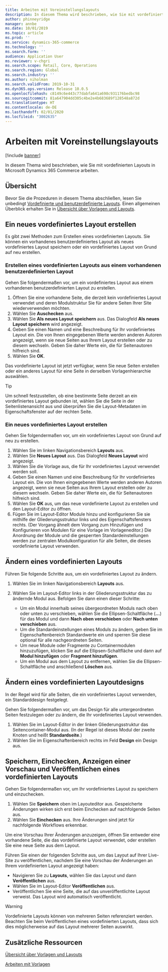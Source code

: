 ```yaml
---
title: Arbeiten mit Voreinstellungslayouts
description: In diesem Thema wird beschrieben, wie Sie mit vordefinierten Layouts in Microsoft Dynamics 365 Commerce arbeiten.
author: phinneyridge
manager: annbe
ms.date: 10/01/2019
ms.topic: article
ms.prod: ''
ms.service: dynamics-365-commerce
ms.technology: ''
ms.search.form: ''
audience: Application User
ms.reviewer: v-chgri
ms.search.scope: Retail, Core, Operations
ms.search.region: Global
ms.search.industry: ''
ms.author: niholman
ms.search.validFrom: 2019-10-31
ms.dyn365.ops.version: Release 10.0.5
ms.openlocfilehash: c8149c6e443c77dabfa641a698c931176bedbc98
ms.sourcegitcommit: 81a647904dd305c4be2e4b683689f128548a872d
ms.translationtype: HT
ms.contentlocale: de-DE
ms.lasthandoff: 02/01/2020
ms.locfileid: "3002635"
---
```

# <a name="work-with-preset-layouts"></a>Arbeiten mit Voreinstellungslayouts


[!include [banner](includes/banner.md)]

In diesem Thema wird beschrieben, wie Sie mit vordefinierten Layouts in Microsoft Dynamics 365 Commerce arbeiten.

## <a name="overview"></a>Übersicht

Bevor Sie die Prozeduren in diesem Thema abschließen, lesen Sie unbedingt [Vordefinierte und benutzerdefinierte Layouts](templates-layouts-overview.md#preset-and-custom-layouts). Einen allgemeinen Überblick erhalten Sie in [Übersicht über Vorlagen und Layouts](templates-layouts-overview.md).

## <a name="create-a-new-preset-layout"></a>Ein neues vordefiniertes Layout erstellen

Es gibt zwei Methoden zum Erstellen eines vordefinierten Layouts. Sie können ein vorhandenes benutzerdefiniertes Layout als neues vordefiniertes Layout speichern oder ein vordefiniertes Layout von Grund auf neu erstellen.

### <a name="create-a-preset-layout-from-an-existing-custom-layout"></a>Erstellen eines vordefinierten Layouts aus einem vorhandenen benutzerdefinierten Layout

Gehen Sie folgendermaßen vor, um ein vordefiniertes Layout aus einem vorhandenen benutzerdefinierten Layout zu erstellen.

1. Öffnen Sie eine vorhandene Seite, die derzeit kein vordefiniertes Layout verwendet und deren Modulstruktur Sie für andere Seiten Ihrer Site wiederverwenden möchten.
1. Wählen Sie **Auschecken** aus.
1. Wählen Sie **Als neues Layout speichern** aus. Das Dialogfeld **Als neues Layout speichern** wird angezeigt.
1. Geben Sie einen Namen und eine Beschreibung für Ihr vordefiniertes Layout ein. Die von Ihnen eingegebenen Werte werden anderen Autoren angezeigt, wenn sie neue Seiten aus Ihrem Layout erstellen oder zu diesem wechseln. Geben Sie daher Werte ein, die für Seitenautoren hilfreich sind.
1. Wählen Sie **OK**.

Das vordefinierte Layout ist jetzt verfügbar, wenn Sie neue Seiten erstellen oder ein anderes Layout für eine Seite in derselben Vorlagenhierarchie auswählen.

> [!TIP]
> Um schnell festzustellen, ob eine bestimmte Seite derzeit an ein vordefiniertes Layout gebunden ist, wählen Sie die Seite in der Seitenlistenansicht aus und überprüfen Sie die Layout-Metadaten im Eigenschaftsfenster auf der rechten Seite.

### <a name="create-a-new-preset-layout"></a>Ein neues vordefiniertes Layout erstellen

Gehen Sie folgendermaßen vor, um ein vordefiniertes Layout von Grund auf neu zu erstellen.

1. Wählen Sie im linken Navigationsbereich **Layouts** aus.
1. Wählen Sie **Neues Layout** aus. Das Dialogfeld **Neues Layout** wird angezeigt.
1. Wählen Sie die Vorlage aus, die für Ihr vordefiniertes Layout verwendet werden soll.
1. Geben Sie einen Namen und eine Beschreibung für Ihr vordefiniertes Layout ein. Die von Ihnen eingegebenen Werte werden anderen Autoren angezeigt, wenn sie neue Seiten aus Ihrem Layout erstellen oder zu diesem wechseln. Geben Sie daher Werte ein, die für Seitenautoren hilfreich sind.
1. Wählen Sie **OK** aus, um das neue vordefinierte Layout zu erstellen und den Layout-Editor zu öffnen.
1. Fügen Sie im Layout-Editor Module hinzu und konfigurieren Sie sie mithilfe der Gliederungsstruktur links und des Eigenschaftsfensters rechts. (Der Vorgang ähnelt dem Vorgang zum Hinzufügen und Konfigurieren von Modulen für eine Vorlage im Vorlageneditor.) Die Anordnung der Module und die gesperrten Standardeinstellungen werden zur zentralen Modulkonfiguration für alle Seiten, die dieses vordefinierte Layout verwenden.

## <a name="modify-a-preset-layout"></a>Ändern eines vordefinierten Layouts

Führen Sie folgende Schritte aus, um ein vordefiniertes Layout zu ändern.

1. Wählen Sie im linken Navigationsbereich **Layouts** aus.
1. Wählen Sie im Layout-Editor links in der Gliederungsstruktur das zu ändernde Modul aus. Befolgen Sie dann einen dieser Schritte:

    - Um ein Modul innerhalb seines übergeordneten Moduls nach oben oder unten zu verschieben, wählen Sie die Ellipsen-Schaltfläche (**...**) für das Modul und dann **Nach oben verschieben** oder **Nach unten verschieben** aus.
    - Um die Standardeinstellungen eines Moduls zu ändern, geben Sie im Eigenschaftenbereich Standardwerte ein und sperren Sie diese optional für alle nachgeordneten Seiten.
    - Um neue Module oder Fragmente zu Containermodulen hinzuzufügen, klicken Sie auf die Ellipsen-Schaltfläche und dann auf **Modul hinzufügen** oder **Fragment hinzufügen**.
    - Um ein Modul aus dem Layout zu entfernen, wählen Sie die Ellipsen-Schaltfläche und anschließend **Löschen** aus.

## <a name="change-a-preset-layout-theme"></a>Ändern eines vordefinierten Layoutdesigns

In der Regel wird für alle Seiten, die ein vordefiniertes Layout verwenden, ein Standarddesign festgelegt.

Gehen Sie folgendermaßen vor, um das Design für alle untergeordneten Seiten festzulegen oder zu ändern, die Ihr vordefiniertes Layout verwenden.

1. Wählen Sie im Layout-Editor in der linken Gliederungsstruktur das Seitencontainer-Modul aus. (In der Regel ist dieses Modul der zweite Knoten und heißt **Standardseite**.)
1. Wählen Sie im Eigenschaftenbereich rechts im Feld **Design** ein Design aus.

## <a name="save-check-in-preview-and-publish-a-preset-layout"></a>Speichern, Einchecken, Anzeigen einer Vorschau und Veröffentlichen eines vordefinierten Layouts

Gehen Sie folgendermaßen vor, um Ihr vordefiniertes Layout zu speichern und einzuchecken.

1. Wählen Sie **Speichern** oben im Layouteditor aus. Gespeicherte Änderungen wirken sich erst beim Einchecken auf nachfolgende Seiten aus.
1. Wählen Sie **Einchecken** aus. Ihre Änderungen sind jetzt für nachfolgende Workflows erkennbar.

Um eine Vorschau Ihrer Änderungen anzuzeigen, öffnen Sie entweder eine vorhandene Seite, die das vordefinierte Layout verwendet, oder erstellen Sie eine neue Seite aus dem Layout.

Führen Sie einen der folgenden Schritte aus, um das Layout auf Ihrer Live-Site zu veröffentlichen, nachdem Sie eine Vorschau der Änderungen an Ihrem vordefinierten Layout angezeigt haben:

* Navigieren Sie zu **Layouts**, wählen Sie das Layout und dann **Veröffentlichen** aus.
* Wählen Sie im Layout-Editor **Veröffentlichen** aus.
* Veröffentlichen Sie eine Seite, die auf das unveröffentlichte Layout verweist. Das Layout wird automatisch veröffentlicht.

> [!WARNING]
> Vordefinierte Layouts können von mehreren Seiten referenziert werden. Beachten Sie beim Veröffentlichen eines vordefinierten Layouts, dass sich dies möglicherweise auf das Layout mehrerer Seiten auswirkt.

## <a name="additional-resources"></a>Zusätzliche Ressourcen

[Übersicht über Vorlagen und Layouts](templates-layouts-overview.md)

[Arbeiten mit Vorlagen](work-with-templates.md)
